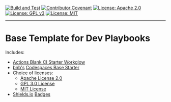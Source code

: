 [![Build and Test](https://github.com/devplaybooks/java17_maven_junit5/actions/workflows/CI.yml/badge.svg)](https://github.com/devplaybooks/java17_maven_junit5/actions/workflows/CI.yml)
[![Contributor Covenant](https://img.shields.io/badge/Contributor%20Covenant-2.1-4baaaa.svg)](CODE_OF_CONDUCT.md)
[![License: Apache 2.0](https://img.shields.io/badge/license-Apache%202.0-blue?style=flat-square)](LICENSE-APACHE)
[![License: GPL v3](https://img.shields.io/badge/License-GPLv3-blue.svg)](LICENSE-GPLv3)
[![License: MIT](https://img.shields.io/badge/license-MIT-blue?style=flat-square)](LICENSE-MIT)

---

# Base Template for Dev Playbooks

Includes:

* [Actions Blank CI Starter Workglow](https://github.com/actions/starter-workflows/blob/main/ci/blank.yml)
* [bnb's](https://github.com/bnb) [Codespaces Base Starter](https://github.com/codespaces-examples/base)
* Choice of licenses:
    * [Apache License 2.0](https://www.apache.org/licenses/LICENSE-2.0)
    * [GPL 3.0 License](https://www.gnu.org/licenses/gpl-3.0.en.html)
    * [MIT License](https://opensource.org/license/mit/)
* [Shields.io](https://shields.io/) [Badges](https://github.com/badges/shields)
